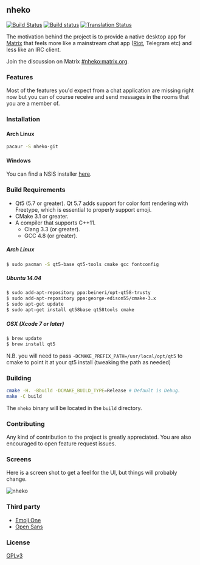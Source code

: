 nheko
----
[![Build Status](https://travis-ci.org/mujx/nheko.svg?branch=master)](https://travis-ci.org/mujx/nheko) [![Build status](https://ci.appveyor.com/api/projects/status/07qrqbfylsg4hw2h/branch/master?svg=true)](https://ci.appveyor.com/project/mujx/nheko/branch/master) [![Translation Status](https://translate.nordgedanken.de/widgets/nheko/-/shields-badge.svg)](https://translate.nordgedanken.de/projects/nheko/nheko/)

The motivation behind the project is to provide a native desktop app for [Matrix] that
feels more like a mainstream chat app ([Riot], Telegram etc) and less like an IRC client.

Join the discussion on Matrix [#nheko:matrix.org](https://matrix.to/#/#nheko:matrix.org).
### Features

Most of the features you'd expect from a chat application are missing right now
but you can of course receive and send messages in the rooms that you are a member of.

### Installation

#### Arch Linux
```bash
pacaur -S nheko-git
```

#### Windows

You can find a NSIS installer [here](https://ci.appveyor.com/project/mujx/nheko/branch/master/artifacts).

### Build Requirements

- Qt5 (5.7 or greater). Qt 5.7 adds support for color font rendering with
  Freetype, which is essential to properly support emoji.
- CMake 3.1 or greater.
- A compiler that supports C++11.
    - Clang 3.3 (or greater).
    - GCC 4.8 (or greater).

##### Arch Linux

```bash
$ sudo pacman -S qt5-base qt5-tools cmake gcc fontconfig
```

##### Ubuntu 14.04

```bash
$ sudo add-apt-repository ppa:beineri/opt-qt58-trusty
$ sudo add-apt-repository ppa:george-edison55/cmake-3.x
$ sudo apt-get update
$ sudo apt-get install qt58base qt58tools cmake
```

##### OSX (Xcode 7 or later)

```bash
$ brew update
$ brew install qt5
```

N.B. you will need to pass `-DCMAKE_PREFIX_PATH=/usr/local/opt/qt5`
to cmake to point it at your qt5 install (tweaking the path as needed)

### Building

```bash
cmake -H. -Bbuild -DCMAKE_BUILD_TYPE=Release # Default is Debug.
make -C build
```

The `nheko` binary will be located in the `build` directory.

### Contributing

Any kind of contribution to the project is greatly appreciated. You are also
encouraged to open feature request issues.

### Screens

Here is a screen shot to get a feel for the UI, but things will probably change.

![nheko](https://dl.dropboxusercontent.com/s/5iydk5r3b9zyycd/nheko-ui.png)

### Third party

- [Emoji One](http://emojione.com)
- [Open Sans](https://fonts.google.com/specimen/Open+Sans)


### License

[GPLv3]

[Matrix]:https://matrix.org
[Riot]:https://riot.im
[GPLv3]:https://www.gnu.org/licenses/gpl-3.0.en.html
